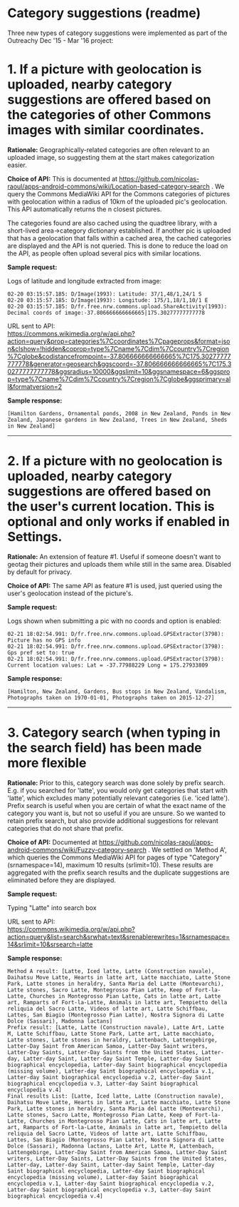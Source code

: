 # Category suggestions (readme)

Three new types of category suggestions were implemented as part of the Outreachy Dec '15 - Mar '16 project:

# 1. If a picture with geolocation is uploaded, nearby category suggestions are offered based on the categories of other Commons images with similar coordinates.

**Rationale:** Geographically-related categories are often relevant to an uploaded image, so suggesting them at the start makes categorization easier. 

**Choice of API:** This is documented at https://github.com/nicolas-raoul/apps-android-commons/wiki/Location-based-category-search . We query the Commons MediaWiki API for the Commons categories of pictures with geolocation within a radius of 10km of the uploaded pic's geolocation. This API automatically returns the n closest pictures. 

The categories found are also cached using the quadtree library, with a short-lived area->category dictionary established. If another pic is uploaded that has a geolocation that falls within a cached area, the cached categories are displayed and the API is not queried. This is done to reduce the load on the API, as people often upload several pics with similar locations.

**Sample request:** 

Logs of latitude and longitude extracted from image:

    02-20 03:15:57.185: D/Image(1993): Latitude: 37/1,48/1,24/1 S
    02-20 03:15:57.185: D/Image(1993): Longitude: 175/1,18/1,10/1 E
    02-20 03:15:57.185: D/fr.free.nrw.commons.upload.ShareActivity(1993): Decimal coords of image:-37.806666666666665|175.30277777777778

URL sent to API:    
https://commons.wikimedia.org/w/api.php?action=query&prop=categories%7Ccoordinates%7Cpageprops&format=json&clshow=!hidden&coprop=type%7Cname%7Cdim%7Ccountry%7Cregion%7Cglobe&codistancefrompoint=-37.806666666666665%7C175.30277777777778&generator=geosearch&ggscoord=-37.806666666666665%7C175.30277777777778&ggsradius=10000&ggslimit=10&ggsnamespace=6&ggsprop=type%7Cname%7Cdim%7Ccountry%7Cregion%7Cglobe&ggsprimary=all&formatversion=2

**Sample response:**

    [Hamilton Gardens, Ornamental ponds, 2008 in New Zealand, Ponds in New Zealand, Japanese gardens in New Zealand, Trees in New Zealand, Sheds in New Zealand]


***


# 2. If a picture with no geolocation is uploaded, nearby category suggestions are offered based on the user's current location. This is optional and only works if enabled in Settings.

**Rationale:** An extension of feature #1. Useful if someone doesn't want to geotag their pictures and uploads them while still in the same area. Disabled by default for privacy.

**Choice of API:** The same API as feature #1 is used, just queried using the user's geolocation instead of the picture's.

**Sample request:** 

Logs shown when submitting a pic with no coords and option is enabled:

    02-21 18:02:54.991: D/fr.free.nrw.commons.upload.GPSExtractor(3798): Picture has no GPS info
    02-21 18:02:54.991: D/fr.free.nrw.commons.upload.GPSExtractor(3798): Gps pref set to: true
    02-21 18:02:54.991: D/fr.free.nrw.commons.upload.GPSExtractor(3798): Current location values: Lat = -37.77988229 Long = 175.27933809


**Sample response:**

    [Hamilton, New Zealand, Gardens, Bus stops in New Zealand, Vandalism, Photographs taken on 1970-01-01, Photographs taken on 2015-12-27]



***


# 3. Category search (when typing in the search field) has been made more flexible

**Rationale:** Prior to this, category search was done solely by prefix search. E.g. if you searched for 'latte', you would only get categories that start with 'latte', which excludes many potentially relevant categories (i.e. 'iced latte'). Prefix search is useful when you are certain of what the exact name of the category you want is, but not so useful if you are unsure. So we wanted to retain prefix search, but also provide additional suggestions for relevant categories that do not share that prefix.

**Choice of API:** Documented at https://github.com/nicolas-raoul/apps-android-commons/wiki/Fuzzy-category-search . We settled on 'Method A', which queries the Commons MediaWiki API for pages of type "Category" (srnamespace=14), maximum 10 results (srlimit=10). These results are aggregated with the prefix search results and the duplicate suggestions are eliminated before they are displayed.

**Sample request:**

Typing "Latte" into search box

URL sent to API:  
https://commons.wikimedia.org/w/api.php?action=query&list=search&srwhat=text&srenablerewrites=1&srnamespace=14&srlimit=10&srsearch=latte

**Sample response:**


    Method A result: [Latte, Iced latte, Latte (Construction navale), Daihatsu Move Latte, Hearts in latte art, Latte macchiato, Latte Stone Park, Latte stones in heraldry, Santa Maria del Latte (Montevarchi), Latte stones, Sacro Latte, Montegrosso Pian Latte, Keep of Fort-la-Latte, Churches in Montegrosso Pian Latte, Cats in latte art, Latte art, Ramparts of Fort-la-Latte, Animals in latte art, Tempietto della reliquia del Sacro Latte, Videos of latte art, Latte Schiffbau, Lattes, San Biagio (Montegrosso Pian Latte), Nostra Signora di Latte Dolce (Sassari), Madonna lactans]
    Prefix result: [Latte, Latte (Construction navale), Latte Art, Latte M, Latte Schiffbau, Latte Stone Park, Latte art, Latte macchiato, Latte stones, Latte stones in heraldry, Lattenbach, Lattengebirge, Latter-Day Saint from American Samoa, Latter-Day Saint writers, Latter-Day Saints, Latter-Day Saints from the United States, Latter-day, Latter-day Saint, Latter-day Saint Temple, Latter-day Saint biographical encyclopedia, Latter-day Saint biographical encyclopedia (missing volume), Latter-day Saint biographical encyclopedia v.1, Latter-day Saint biographical encyclopedia v.2, Latter-day Saint biographical encyclopedia v.3, Latter-day Saint biographical encyclopedia v.4]
    Final results List: [Latte, Iced latte, Latte (Construction navale), Daihatsu Move Latte, Hearts in latte art, Latte macchiato, Latte Stone Park, Latte stones in heraldry, Santa Maria del Latte (Montevarchi), Latte stones, Sacro Latte, Montegrosso Pian Latte, Keep of Fort-la-Latte, Churches in Montegrosso Pian Latte, Cats in latte art, Latte art, Ramparts of Fort-la-Latte, Animals in latte art, Tempietto della reliquia del Sacro Latte, Videos of latte art, Latte Schiffbau, Lattes, San Biagio (Montegrosso Pian Latte), Nostra Signora di Latte Dolce (Sassari), Madonna lactans, Latte Art, Latte M, Lattenbach, Lattengebirge, Latter-Day Saint from American Samoa, Latter-Day Saint writers, Latter-Day Saints, Latter-Day Saints from the United States, Latter-day, Latter-day Saint, Latter-day Saint Temple, Latter-day Saint biographical encyclopedia, Latter-day Saint biographical encyclopedia (missing volume), Latter-day Saint biographical encyclopedia v.1, Latter-day Saint biographical encyclopedia v.2, Latter-day Saint biographical encyclopedia v.3, Latter-day Saint biographical encyclopedia v.4]

